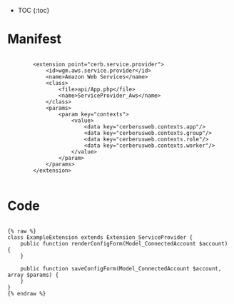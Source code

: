* TOC
{:toc}

# Manifest

<pre>
<code class="language-xml">
		&lt;extension point=&quot;cerb.service.provider&quot;&gt;
			&lt;id&gt;wgm.aws.service.provider&lt;/id&gt;
			&lt;name&gt;Amazon Web Services&lt;/name&gt;
			&lt;class&gt;
				&lt;file&gt;api/App.php&lt;/file&gt;
				&lt;name&gt;ServiceProvider_Aws&lt;/name&gt;
			&lt;/class&gt;
			&lt;params&gt;
				&lt;param key=&quot;contexts&quot;&gt;
					&lt;value&gt;
						&lt;data key=&quot;cerberusweb.contexts.app&quot;/&gt;
						&lt;data key=&quot;cerberusweb.contexts.group&quot;/&gt;
						&lt;data key=&quot;cerberusweb.contexts.role&quot;/&gt;
						&lt;data key=&quot;cerberusweb.contexts.worker&quot;/&gt;
					&lt;/value&gt;
				&lt;/param&gt;
			&lt;/params&gt;
		&lt;/extension&gt;
</code>
</pre>

# Code

<pre>
<code class="language-php">
{% raw %}
class ExampleExtension extends Extension_ServiceProvider {
	public function renderConfigForm(Model_ConnectedAccount $account) {
	}

	public function saveConfigForm(Model_ConnectedAccount $account, array $params) {
	}
}
{% endraw %}
</code>
</pre>

